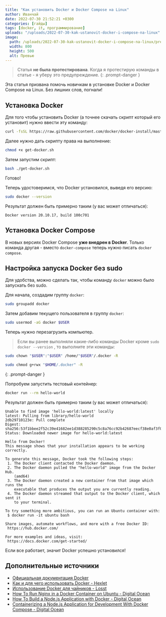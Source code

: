 ```yaml
---
title: "Как установить Docker и Docker Compose на Linux"
author: Иванчай
date: 2022-07-30 21:52:21 +0300
categories: [гайды]
tags: [docker, it, программирование]
uploads: "/uploads/2022-07-30-kak-ustanovit-docker-i-compose-na-linux"
image:
  path: /uploads/2022-07-30-kak-ustanovit-docker-i-compose-na-linux/preview.jpg
  width: 800
  height: 500
  alt: Превью
---
```


> Статья **не была протестирована**. Когда я протестирую команды в статье - я уберу это предупреждение.
{: .prompt-danger }

Эта статья призвана помочь новичкам в установке Docker и Docker Compose на Linux. Без лишних слов, погнали!

## Установка Docker

Для того чтобы установить Docker (а точнее скачать скрипт который его установит) нужно ввести эту команду:

```bash
curl -fsSL https://raw.githubusercontent.com/docker/docker-install/master/install.sh -o get-docker.sh
```

Далее нужно дать скрипту права на выполнение:

```bash
chmod +x get-docker.sh
```

Затем запустим скрипт:

```bash
bash ./get-docker.sh
```

Готово!

Теперь удостоверимся, что Docker установился, выведя его версию:

```bash
sudo docker --version
```

Результат должен быть примерно таким (у вас может отличаться):

```text
Docker version 20.10.17, build 100c701
```

## Установка Docker Compose

В новых версиях Docker Compose **уже внедрен в Docker**. Только команда другая - вместо `docker-compose` теперь нужно писать `docker compose`.

## Настройка запуска Docker без sudo

Для удобства, можно сделать так, чтобы команду `docker` можно было запускать без sudo.

Для начала, создадим группу `docker`:

```bash
sudo groupadd docker
```

Затем добавим текущего пользователя в группу `docker`:

```bash
sudo usermod -aG docker $USER
```

Теперь нужно перезагрузить компьютер.

> Если вы ранее выполняли какие-либо команды Docker кроме `sudo docker --version` , то выполните эти команды:

```bash
sudo chown "$USER":"$USER" /home/"$USER"/.docker -R
```

```bash
sudo chmod g+rwx "$HOME/.docker" -R
```

{: .prompt-danger }

Попробуем запустить тестовый контейнер:

```bash
docker run --rm hello-world
```

Результат должен быть примерно таким (у вас может отличаться):

```text
Unable to find image 'hello-world:latest' locally
latest: Pulling from library/hello-world
2db29710123e: Pull complete
Digest: sha256:53f1bbee2f52c39e41682ee1d388285290c5c8a76cc92b42687eecf38e0af3f0
Status: Downloaded newer image for hello-world:latest

Hello from Docker!
This message shows that your installation appears to be working correctly.

To generate this message, Docker took the following steps:
 1. The Docker client contacted the Docker daemon.
 2. The Docker daemon pulled the "hello-world" image from the Docker Hub.
    (amd64)
 3. The Docker daemon created a new container from that image which runs the
    executable that produces the output you are currently reading.
 4. The Docker daemon streamed that output to the Docker client, which sent it
    to your terminal.

To try something more ambitious, you can run an Ubuntu container with:
 $ docker run -it ubuntu bash

Share images, automate workflows, and more with a free Docker ID:
 https://hub.docker.com/

For more examples and ideas, visit:
 https://docs.docker.com/get-started/
```

Если все работает, значит Docker успешно установился!

## Дополнительные источники

- [Официальная документация Docker](https://docs.docker.com/)
- [Как и для чего использовать Docker - Hexlet](https://guides.hexlet.io/ru/docker/)
- [Использование Docker для чайников - Losst](https://losst.ru/ispolzovanie-docker-dlya-chajnikov)
- [How To Run Nginx in a Docker Container on Ubuntu - Digital Ocean](https://www.digitalocean.com/community/tutorials/how-to-run-nginx-in-a-docker-container-on-ubuntu-14-04)
- [How To Build a Node.js Application with Docker - Digital Ocean](https://www.digitalocean.com/community/tutorials/how-to-build-a-node-js-application-with-docker)
- [Containerizing a Node.js Application for Development With Docker Compose - Digital Ocean](https://www.digitalocean.com/community/tutorials/containerizing-a-node-js-application-for-development-with-docker-compose)
